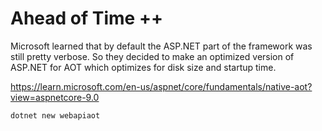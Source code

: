 # Ahead of Time ++
Microsoft learned that by default the ASP.NET part of the framework was still pretty verbose. So they decided to make an optimized version of ASP.NET for AOT which optimizes for disk size and startup time.

https://learn.microsoft.com/en-us/aspnet/core/fundamentals/native-aot?view=aspnetcore-9.0

``` bash
dotnet new webapiaot
```